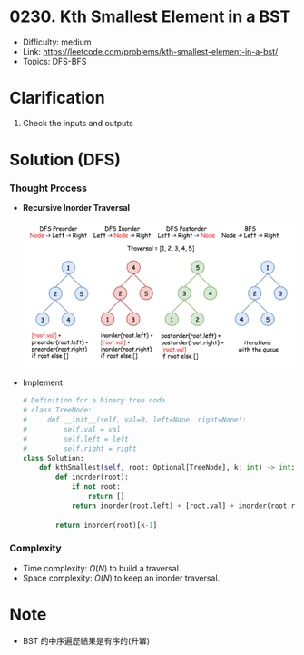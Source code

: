 # 0230. Kth Smallest Element in a BST

* Difficulty: medium
* Link: https://leetcode.com/problems/kth-smallest-element-in-a-bst/
* Topics: DFS-BFS


# Clarification

1. Check the inputs and outputs

# Solution (DFS)

### Thought Process

- ****Recursive Inorder Traversal****
    
    ![Untitled](./Untitled.png)
    
- Implement
    
    ```python
    # Definition for a binary tree node.
    # class TreeNode:
    #     def __init__(self, val=0, left=None, right=None):
    #         self.val = val
    #         self.left = left
    #         self.right = right
    class Solution:
        def kthSmallest(self, root: Optional[TreeNode], k: int) -> int:
            def inorder(root):
                if not root:
                    return []
                return inorder(root.left) + [root.val] + inorder(root.right)
            
            return inorder(root)[k-1]
    ```
    

### Complexity

- Time complexity: *O*(*N*) to build a traversal.
- Space complexity: *O*(*N*) to keep an inorder traversal.

# Note

- BST 的中序遍歷結果是有序的(升冪)